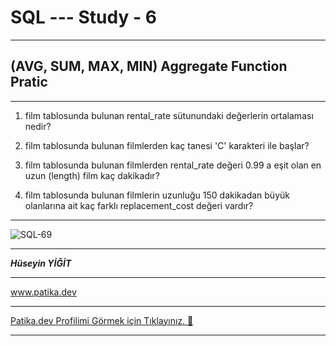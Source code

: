 # SQL --- Study - 6

---

## (AVG, SUM, MAX, MIN) Aggregate Function Pratic

---

1. film tablosunda bulunan rental_rate sütunundaki değerlerin ortalaması nedir?

2. film tablosunda bulunan filmlerden kaç tanesi 'C' karakteri ile başlar?

3. film tablosunda bulunan filmlerden rental_rate değeri 0.99 a eşit olan en uzun (length) film kaç dakikadır?

4. film tablosunda bulunan filmlerin uzunluğu 150 dakikadan büyük olanlarına ait kaç farklı replacement_cost değeri vardır?

---

![SQL-69](https://www.thoughtco.com/thmb/-jWsuxd4gUvmIfrwQ_OCPPRfc4o=/1500x0/filters:no_upscale():max_bytes(150000):strip_icc():format(webp)/sql-code-on-black-183029104-599b4ac60d327a00119b7053-f998acddfcd0428d9b6a37eebc3c3bf4.jpg)

---

***Hüseyin YİĞİT***

---

www.patika.dev

---

[Patika.dev Profilimi Görmek için Tıklayınız. 👀](https://app.patika.dev/ruzgiiar)

---

